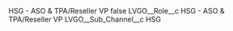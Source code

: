 <?xml version="1.0" encoding="UTF-8"?>
<CustomMetadata xmlns="http://soap.sforce.com/2006/04/metadata" xmlns:xsi="http://www.w3.org/2001/XMLSchema-instance" xmlns:xsd="http://www.w3.org/2001/XMLSchema">
    <label>HSG - ASO &amp; TPA/Reseller VP</label>
    <protected>false</protected>
    <values>
        <field>LVGO__Role__c</field>
        <value xsi:type="xsd:string">HSG - ASO &amp; TPA/Reseller VP</value>
    </values>
    <values>
        <field>LVGO__Sub_Channel__c</field>
        <value xsi:type="xsd:string">HSG</value>
    </values>
</CustomMetadata>
